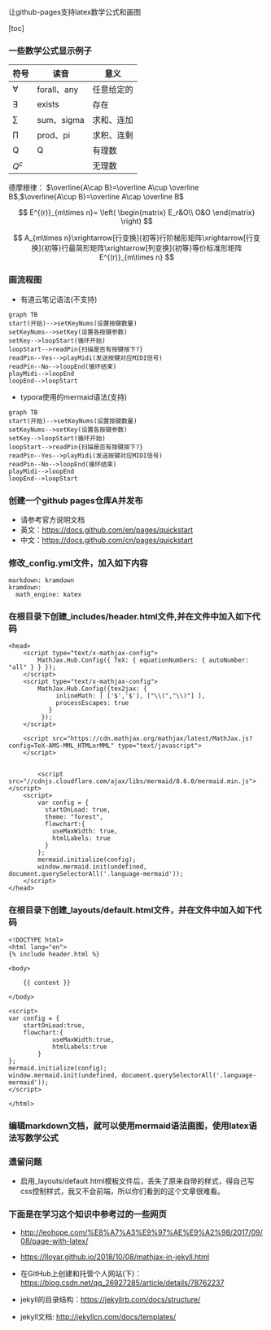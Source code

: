 
让github-pages支持latex数学公式和画图

[toc]


### 一些数学公式显示例子

符号|读音|意义
|---|---|---|
$\forall$|forall、any|任意给定的
$\exists$|exists|存在
$\sum$|sum、sigma|求和、连加
$\prod$|prod、pi|求积、连剩
Q|Q|有理数
$Q^c$||无理数

德摩根律： $\overline{A\cap B}=\overline A\cup \overline B$,$\overline{A\cup B}=\overline A\cap \overline B$

$$
E^{(r)}_{m\times n}=
\left(
\begin{matrix}
E_r&O\\
O&O
\end{matrix}
\right)
$$

$$
A_{m\times n}\xrightarrow[行变换]{初等}行阶梯形矩阵\xrightarrow[行变换]{初等}行最简形矩阵\xrightarrow[列变换]{初等}等价标准形矩阵E^{(r)}_{m\times n}
$$

### 画流程图

+ 有道云笔记语法(不支持)

```
graph TB
start(开始)-->setKeyNums(设置按键数量)
setKeyNums-->setKey(设置各按键参数)
setKey-->loopStart(循环开始)
loopStart-->readPin{扫描是否有按键按下?}
readPin--Yes-->playMidi(发送按键对应MIDI信号)
readPin--No-->loopEnd(循环结束)
playMidi-->loopEnd
loopEnd-->loopStart

```

+ typora使用的mermaid语法(支持)

```mermaid
graph TB
start(开始)-->setKeyNums(设置按键数量)
setKeyNums-->setKey(设置各按键参数)
setKey-->loopStart(循环开始)
loopStart-->readPin{扫描是否有按键按下?}
readPin--Yes-->playMidi(发送按键对应MIDI信号)
readPin--No-->loopEnd(循环结束)
playMidi-->loopEnd
loopEnd-->loopStart
```


### 创建一个github pages仓库A并发布
+ 请参考官方说明文档
+ 英文：https://docs.github.com/en/pages/quickstart
+ 中文：https://docs.github.com/cn/pages/quickstart

### 修改_config.yml文件，加入如下内容
```
markdown: kramdown
kramdown:
  math_engine: katex
```

### 在根目录下创建_includes/header.html文件,并在文件中加入如下代码
```
<head>
	<script type="text/x-mathjax-config"> 
   		MathJax.Hub.Config({ TeX: { equationNumbers: { autoNumber: "all" } } }); 
   	</script>
    <script type="text/x-mathjax-config">
    	MathJax.Hub.Config({tex2jax: {
             inlineMath: [ ['$','$'], ["\\(","\\)"] ],
             processEscapes: true
           }
         });
    </script>
    
    <script src="https://cdn.mathjax.org/mathjax/latest/MathJax.js?config=TeX-AMS-MML_HTMLorMML" type="text/javascript">
    </script>
	
	
    	<script src="//cdnjs.cloudflare.com/ajax/libs/mermaid/8.6.0/mermaid.min.js"></script>
	<script>
		var config = {
		  startOnLoad: true,
		  theme: "forest",
		  flowchart:{
		    useMaxWidth: true,
		    htmlLabels: true
		  }
		};
		mermaid.initialize(config);
		window.mermaid.init(undefined, document.querySelectorAll('.language-mermaid'));
	</script>
</head>
```
### 在根目录下创建_layouts/default.html文件，并在文件中加入如下代码
```
<!DOCTYPE html>
<html lang="en">
{% include header.html %}
	 
<body>	
	
    {{ content }}	
	
</body>

<script>
var config = {
    startOnLoad:true,
    flowchart:{
            useMaxWidth:true,
            htmlLabels:true
        }
};
mermaid.initialize(config);
window.mermaid.init(undefined, document.querySelectorAll('.language-mermaid'));
</script>

</html>
```

### 编辑markdown文档，就可以使用mermaid语法画图，使用latex语法写数学公式

### 遗留问题
+ 启用_layouts/default.html模板文件后，丢失了原来自带的样式，得自己写css控制样式，我又不会前端，所以你们看到的这个文章很难看。

### 下面是在学习这个知识中参考过的一些网页

+ http://leohope.com/%E8%A7%A3%E9%97%AE%E9%A2%98/2017/09/08/page-with-latex/

+ https://lloyar.github.io/2018/10/08/mathjax-in-jekyll.html

+ 在GitHub上创建和托管个人网站(下)：https://blog.csdn.net/qq_26927285/article/details/78762237


+ jekyll的目录结构：https://jekyllrb.com/docs/structure/


+ jekyll文档:
http://jekyllcn.com/docs/templates/
